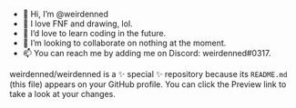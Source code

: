 - 👋 Hi, I’m @weirdenned
- 👀 I love FNF and drawing, lol.
- 🌱 I’d love to learn coding in the future.
- 💞️ I’m looking to collaborate on nothing at the moment.
- 📫 You can reach me by adding me on Discord: weirdenned#0317.

weirdenned/weirdenned is a ✨ special ✨ repository because its `README.md` (this file) appears on your GitHub profile.
You can click the Preview link to take a look at your changes.
